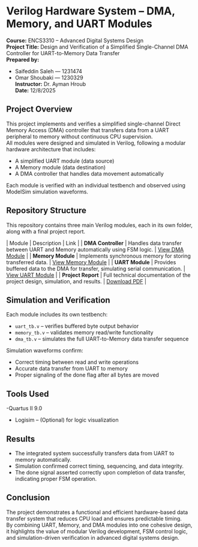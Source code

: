 # Verilog Hardware System – DMA, Memory, and UART Modules

**Course:** ENCS3310 – Advanced Digital Systems Design  
**Project Title:** Design and Verification of a Simplified Single-Channel DMA Controller for UART-to-Memory Data Transfer  
**Prepared by:**  
- Saifeddin Saleh — 1231474  
- Omar Shoubaki — 1230329  
**Instructor:** Dr. Ayman Hroub  
**Date:** 12/8/2025  

## Project Overview
This project implements and verifies a simplified single-channel Direct Memory Access (DMA) controller that transfers data from a UART peripheral to memory without continuous CPU supervision.  
All modules were designed and simulated in Verilog, following a modular hardware architecture that includes:
- A simplified UART module (data source)  
- A Memory module (data destination)  
- A DMA controller that handles data movement automatically  

Each module is verified with an individual testbench and observed using ModelSim simulation waveforms.

## Repository Structure
This repository contains three main Verilog modules, each in its own folder, along with a final project report.

| Module | Description | Link |
| **DMA Controller** | Handles data transfer between UART and Memory automatically using FSM logic. | [View DMA Module](./DMA/README.md) |
| **Memory Module** | Implements synchronous memory for storing transferred data. | [View Memory Module](./Memory/README.md) |
| **UART Module** | Provides buffered data to the DMA for transfer, simulating serial communication. | [View UART Module](./UART/README.md) |
| **Project Report** | Full technical documentation of the project design, simulation, and results. | [Download PDF](./Project_Report_1231474_1230329.pdf) |

## Simulation and Verification
Each module includes its own testbench:
- `uart_tb.v` – verifies buffered byte output behavior  
- `memory_tb.v` – validates memory read/write functionality  
- `dma_tb.v` – simulates the full UART-to-Memory data transfer sequence  

Simulation waveforms confirm:
- Correct timing between read and write operations  
- Accurate data transfer from UART to memory  
- Proper signaling of the done flag after all bytes are moved  

## Tools Used
-Quartus II 9.0
- Logisim – (Optional) for logic visualization  

## Results
- The integrated system successfully transfers data from UART to memory automatically.  
- Simulation confirmed correct timing, sequencing, and data integrity.  
- The done signal asserted correctly upon completion of data transfer, indicating proper FSM operation.  

## Conclusion
The project demonstrates a functional and efficient hardware-based data transfer system that reduces CPU load and ensures predictable timing.  
By combining UART, Memory, and DMA modules into one cohesive design, it highlights the value of modular Verilog development, FSM control logic, and simulation-driven verification in advanced digital systems design.
